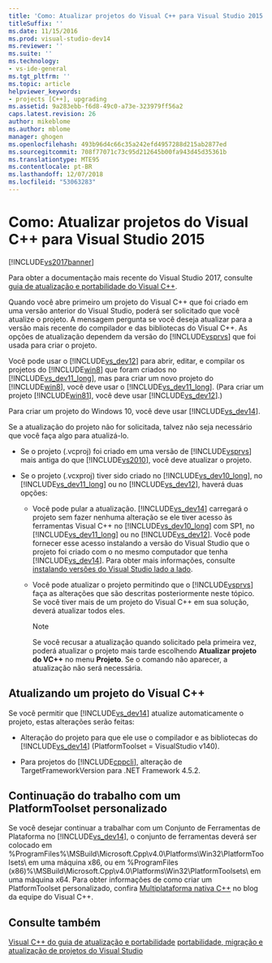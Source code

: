 ```yaml
---
title: 'Como: Atualizar projetos do Visual C++ para Visual Studio 2015 | Microsoft Docs'
titleSuffix: ''
ms.date: 11/15/2016
ms.prod: visual-studio-dev14
ms.reviewer: ''
ms.suite: ''
ms.technology:
- vs-ide-general
ms.tgt_pltfrm: ''
ms.topic: article
helpviewer_keywords:
- projects [C++], upgrading
ms.assetid: 9a283ebb-f6d8-49c0-a73e-323979ff56a2
caps.latest.revision: 26
author: mikeblome
ms.author: mblome
manager: ghogen
ms.openlocfilehash: 493b96d4c66c35a242efd4957288d215ab2877ed
ms.sourcegitcommit: 708f77071c73c95d212645b00fa943d45d35361b
ms.translationtype: MTE95
ms.contentlocale: pt-BR
ms.lasthandoff: 12/07/2018
ms.locfileid: "53063283"
---
```

# <a name="how-to-upgrade-visual-c-projects-to-visual-studio-2015"></a>Como: Atualizar projetos do Visual C++ para Visual Studio 2015
[!INCLUDE[vs2017banner](../includes/vs2017banner.md)]

Para obter a documentação mais recente do Visual Studio 2017, consulte [guia de atualização e portabilidade do Visual C++](https://docs.microsoft.com/cpp/porting/visual-cpp-porting-and-upgrading-guide).

Quando você abre primeiro um projeto do Visual C++ que foi criado em uma versão anterior do Visual Studio, poderá ser solicitado que você atualize o projeto. A mensagem pergunta se você deseja atualizar para a versão mais recente do compilador e das bibliotecas do Visual C++. As opções de atualização dependem da versão do [!INCLUDE[vsprvs](../includes/vsprvs-md.md)] que foi usada para criar o projeto.

 Você pode usar o [!INCLUDE[vs_dev12](../includes/vs-dev12-md.md)] para abrir, editar, e compilar os projetos do [!INCLUDE[win8](../includes/win8-md.md)] que foram criados no [!INCLUDE[vs_dev11_long](../includes/vs-dev11-long-md.md)], mas para criar um novo projeto do [!INCLUDE[win8](../includes/win8-md.md)], você deve usar o [!INCLUDE[vs_dev11_long](../includes/vs-dev11-long-md.md)]. (Para criar um projeto [!INCLUDE[win81](../includes/win81-md.md)], você deve usar [!INCLUDE[vs_dev12](../includes/vs-dev12-md.md)].)

 Para criar um projeto do Windows 10, você deve usar [!INCLUDE[vs_dev14](../includes/vs-dev14-md.md)].

 Se a atualização do projeto não for solicitada, talvez não seja necessário que você faça algo para atualizá-lo.

-   Se o projeto (.vcproj) foi criado em uma versão de [!INCLUDE[vsprvs](../includes/vsprvs-md.md)] mais antiga do que [!INCLUDE[vs2010](../includes/vs2010-md.md)], você deve atualizar o projeto.

-   Se o projeto (.vcxproj) tiver sido criado no [!INCLUDE[vs_dev10_long](../includes/vs-dev10-long-md.md)], no [!INCLUDE[vs_dev11_long](../includes/vs-dev11-long-md.md)] ou no [!INCLUDE[vs_dev12](../includes/vs-dev12-md.md)], haverá duas opções:

    -   Você pode pular a atualização. [!INCLUDE[vs_dev14](../includes/vs-dev14-md.md)] carregará o projeto sem fazer nenhuma alteração se ele tiver acesso às ferramentas Visual C++ no [!INCLUDE[vs_dev10_long](../includes/vs-dev10-long-md.md)] com SP1, no [!INCLUDE[vs_dev11_long](../includes/vs-dev11-long-md.md)] ou no [!INCLUDE[vs_dev12](../includes/vs-dev12-md.md)]. Você pode fornecer esse acesso instalando a versão do Visual Studio que o projeto foi criado com o no mesmo computador que tenha [!INCLUDE[vs_dev14](../includes/vs-dev14-md.md)]. Para obter mais informações, consulte [instalando versões do Visual Studio lado a lado](../install/install-visual-studio-versions-side-by-side.md).

    -   Você pode atualizar o projeto permitindo que o [!INCLUDE[vsprvs](../includes/vsprvs-md.md)] faça as alterações que são descritas posteriormente neste tópico. Se você tiver mais de um projeto do Visual C++ em sua solução, deverá atualizar todos eles.

        > [!NOTE]
        >  Se você recusar a atualização quando solicitado pela primeira vez, poderá atualizar o projeto mais tarde escolhendo **Atualizar projeto do VC++** no menu **Projeto**. Se o comando não aparecer, a atualização não será necessária.

## <a name="upgrading-a-visual-c-project"></a>Atualizando um projeto do Visual C++
 Se você permitir que [!INCLUDE[vs_dev14](../includes/vs-dev14-md.md)] atualize automaticamente o projeto, estas alterações serão feitas:

-   Alteração do projeto para que ele use o compilador e as bibliotecas do [!INCLUDE[vs_dev14](../includes/vs-dev14-md.md)] (PlatformToolset = VisualStudio v140).

-   Para projetos do [!INCLUDE[cppcli](../includes/cppcli-md.md)], alteração de TargetFrameworkVersion para .NET Framework 4.5.2.

## <a name="continuing-to-work-with-a-custom-platformtoolset"></a>Continuação do trabalho com um PlatformToolset personalizado
 Se você desejar continuar a trabalhar com um Conjunto de Ferramentas de Plataforma no [!INCLUDE[vs_dev14](../includes/vs-dev14-md.md)], o conjunto de ferramentas deverá ser colocado em %ProgramFiles%\MSBuild\Microsoft.Cpp\v4.0\Platforms\Win32\PlatformToolsets\ em uma máquina x86, ou em %ProgramFiles (x86)%\MSBuild\Microsoft.Cpp\v4.0\Platforms\Win32\PlatformToolsets\ em uma máquina x64. Para obter informações de como criar um PlatformToolset personalizado, confira [Multiplataforma nativa C++](http://go.microsoft.com/fwlink/?LinkId=248587) no blog da equipe do Visual C++.

## <a name="see-also"></a>Consulte também
 [Visual C++ do guia de atualização e portabilidade](http://msdn.microsoft.com/library/f5fbcc3d-aa72-41a6-ad9a-a706af2166fb) [portabilidade, migração e atualização de projetos do Visual Studio](../porting/porting-migrating-and-upgrading-visual-studio-projects.md)
